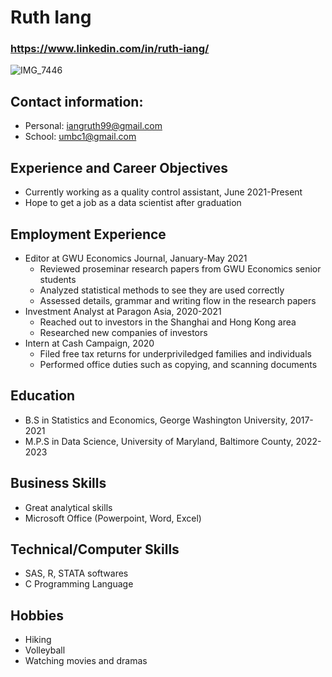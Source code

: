 # Ruth Iang
### https://www.linkedin.com/in/ruth-iang/

![IMG_7446](https://user-images.githubusercontent.com/98433448/152609394-22fbf205-ac54-475f-9883-f2364d41d107.jpeg)


## Contact information:
* Personal: iangruth99@gmail.com 
* School: umbc1@gmail.com

## Experience and Career Objectives
* Currently working as a quality control assistant, June 2021-Present
* Hope to get a job as a data scientist after graduation

## Employment Experience
* Editor at GWU Economics Journal, January-May 2021
  * Reviewed proseminar research papers from GWU Economics senior students
  * Analyzed statistical methods to see they are used correctly
  * Assessed details, grammar and writing flow in the research papers
* Investment Analyst at Paragon Asia, 2020-2021
  * Reached out to investors in the Shanghai and Hong Kong area
  * Researched new companies of investors
* Intern at Cash Campaign, 2020
  * Filed free tax returns for underpriviledged families and individuals
  * Performed office duties such as copying, and scanning documents  

## Education
* B.S in Statistics and Economics, George Washington University, 2017-2021
* M.P.S in Data Science, University of Maryland, Baltimore County, 2022-2023

## Business Skills
* Great analytical skills
* Microsoft Office (Powerpoint, Word, Excel)

## Technical/Computer Skills
* SAS, R, STATA softwares
* C Programming Language

## Hobbies
* Hiking
* Volleyball
* Watching movies and dramas

